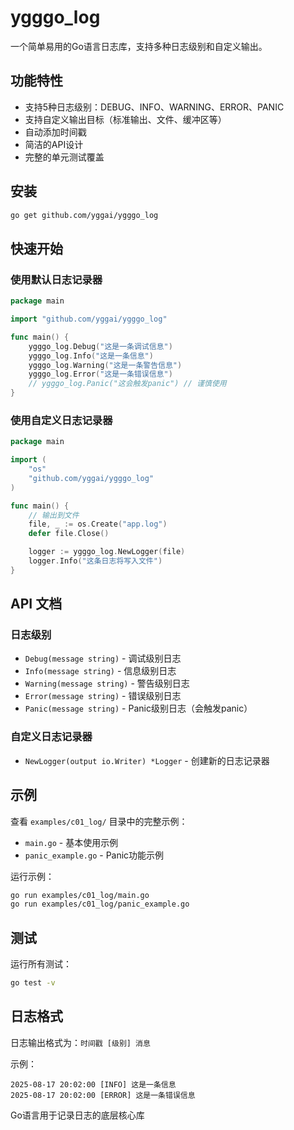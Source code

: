 # ygggo_log

一个简单易用的Go语言日志库，支持多种日志级别和自定义输出。

## 功能特性

- 支持5种日志级别：DEBUG、INFO、WARNING、ERROR、PANIC
- 支持自定义输出目标（标准输出、文件、缓冲区等）
- 自动添加时间戳
- 简洁的API设计
- 完整的单元测试覆盖

## 安装

```bash
go get github.com/yggai/ygggo_log
```

## 快速开始

### 使用默认日志记录器

```go
package main

import "github.com/yggai/ygggo_log"

func main() {
    ygggo_log.Debug("这是一条调试信息")
    ygggo_log.Info("这是一条信息")
    ygggo_log.Warning("这是一条警告信息")
    ygggo_log.Error("这是一条错误信息")
    // ygggo_log.Panic("这会触发panic") // 谨慎使用
}
```

### 使用自定义日志记录器

```go
package main

import (
    "os"
    "github.com/yggai/ygggo_log"
)

func main() {
    // 输出到文件
    file, _ := os.Create("app.log")
    defer file.Close()

    logger := ygggo_log.NewLogger(file)
    logger.Info("这条日志将写入文件")
}
```

## API 文档

### 日志级别

- `Debug(message string)` - 调试级别日志
- `Info(message string)` - 信息级别日志
- `Warning(message string)` - 警告级别日志
- `Error(message string)` - 错误级别日志
- `Panic(message string)` - Panic级别日志（会触发panic）

### 自定义日志记录器

- `NewLogger(output io.Writer) *Logger` - 创建新的日志记录器

## 示例

查看 `examples/c01_log/` 目录中的完整示例：

- `main.go` - 基本使用示例
- `panic_example.go` - Panic功能示例

运行示例：

```bash
go run examples/c01_log/main.go
go run examples/c01_log/panic_example.go
```

## 测试

运行所有测试：

```bash
go test -v
```

## 日志格式

日志输出格式为：`时间戳 [级别] 消息`

示例：
```
2025-08-17 20:02:00 [INFO] 这是一条信息
2025-08-17 20:02:00 [ERROR] 这是一条错误信息
```
Go语言用于记录日志的底层核心库
